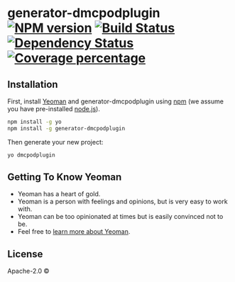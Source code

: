 # generator-dmcpodplugin [![NPM version][npm-image]][npm-url] [![Build Status][travis-image]][travis-url] [![Dependency Status][daviddm-image]][daviddm-url] [![Coverage percentage][coveralls-image]][coveralls-url]
> 

## Installation

First, install [Yeoman](http://yeoman.io) and generator-dmcpodplugin using [npm](https://www.npmjs.com/) (we assume you have pre-installed [node.js](https://nodejs.org/)).

```bash
npm install -g yo
npm install -g generator-dmcpodplugin
```

Then generate your new project:

```bash
yo dmcpodplugin
```

## Getting To Know Yeoman

 * Yeoman has a heart of gold.
 * Yeoman is a person with feelings and opinions, but is very easy to work with.
 * Yeoman can be too opinionated at times but is easily convinced not to be.
 * Feel free to [learn more about Yeoman](http://yeoman.io/).

## License

Apache-2.0 © []()


[npm-image]: https://badge.fury.io/js/generator-dmcpodplugin.svg
[npm-url]: https://npmjs.org/package/generator-dmcpodplugin
[travis-image]: https://travis-ci.com//generator-dmcpodplugin.svg?branch=master
[travis-url]: https://travis-ci.com//generator-dmcpodplugin
[daviddm-image]: https://david-dm.org//generator-dmcpodplugin.svg?theme=shields.io
[daviddm-url]: https://david-dm.org//generator-dmcpodplugin
[coveralls-image]: https://coveralls.io/repos//generator-dmcpodplugin/badge.svg
[coveralls-url]: https://coveralls.io/r//generator-dmcpodplugin
